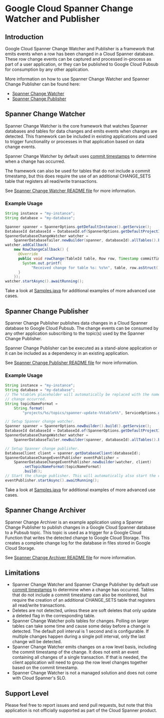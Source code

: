 # Google Cloud Spanner Change Watcher and Publisher

## Introduction
Google Cloud Spanner Change Watcher and Publisher is a framework that emits
events when a row has been changed in a Cloud Spanner database. These row
change events can be captured and processed in-process as part of a user
application, or they can be published to Google Cloud Pubsub for consumption by
any other application.

More information on how to use Spanner Change Watcher and Spanner Change Publisher
can be found here:
* [Spanner Change Watcher](https://medium.com/@knutolavloite/cloud-spanner-change-watcher-b77ca036459c) 
* [Spanner Change Publisher](https://medium.com/@knutolavloite/cloud-spanner-change-publisher-7fbee48f66f8)

## Spanner Change Watcher
Spanner Change Watcher is the core framework that watches Spanner databases and
tables for data changes and emits events when changes are detected. This
framework can be included in existing applications and used to trigger
functionality or processes in that application based on data change events.

Spanner Change Watcher by default uses [commit timestamps](https://cloud.google.com/spanner/docs/commit-timestamp)
to determine when a change has occurred.

The framework can also be used for tables that do not include a commit timestamp, but this does require
the use of an additional CHANGE_SETS table that registers all read/write transactions.

See [Spanner Change Watcher README file](./google-cloud-spanner-change-watcher/README.md)
for more information.

### Example Usage

```java
String instance = "my-instance";
String database = "my-database";

Spanner spanner = SpannerOptions.getDefaultInstance().getService();
DatabaseId databaseId = DatabaseId.of(SpannerOptions.getDefaultProjectId(), instance, database);
SpannerDatabaseChangeWatcher watcher =
    SpannerDatabaseTailer.newBuilder(spanner, databaseId).allTables().build();
watcher.addCallback(
    new RowChangeCallback() {
      @Override
      public void rowChange(TableId table, Row row, Timestamp commitTimestamp) {
        System.out.printf(
            "Received change for table %s: %s%n", table, row.asStruct().toString());
      }
    });
watcher.startAsync().awaitRunning();
```

Take a look at [Samples.java](./samples/spanner-change-watcher-samples/src/main/java/com/google/cloud/spanner/watcher/sample/Samples.java)
for additional examples of more advanced use cases.

## Spanner Change Publisher
Spanner Change Publisher publishes data changes in a Cloud Spanner database to
Google Cloud Pubsub. The change events can be consumed by any other application
subscribing to the topic(s) used by the Spanner Change Publisher.

Spanner Change Publisher can be executed as a stand-alone application or it can
be included as a dependency in an existing application.

See [Spanner Change Publisher README file](./google-cloud-spanner-change-publisher/README.md)
for more information.

### Example Usage

```java
String instance = "my-instance";
String database = "my-database";
// The %table% placeholder will automatically be replaced with the name of the table where the
// change occurred.
String topicNameFormat =
    String.format(
        "projects/%s/topics/spanner-update-%%table%%", ServiceOptions.getDefaultProjectId());

// Setup Spanner change watcher.
Spanner spanner = SpannerOptions.newBuilder().build().getService();
DatabaseId databaseId = DatabaseId.of(SpannerOptions.getDefaultProjectId(), instance, database);
SpannerDatabaseChangeWatcher watcher =
    SpannerDatabaseTailer.newBuilder(spanner, databaseId).allTables().build();

// Setup Spanner change publisher.
DatabaseClient client = spanner.getDatabaseClient(databaseId);
SpannerDatabaseChangeEventPublisher eventPublisher =
    SpannerDatabaseChangeEventPublisher.newBuilder(watcher, client)
        .setTopicNameFormat(topicNameFormat)
        .build();
// Start the change publisher. This will automatically also start the change watcher.
eventPublisher.startAsync().awaitRunning();
```

Take a look at [Samples.java](./samples/spanner-change-publisher-samples/src/main/java/com/google/cloud/spanner/publisher/sample/Samples.java)
for additional examples of more advanced use cases.

## Spanner Change Archiver
Spanner Change Archiver is an example application using a Spanner Change
Publisher to publish changes in a Google Cloud Spanner database to a Pubsub
topic. This topic is used as a trigger for a Google Cloud Function that writes
the detected change to Google Cloud Storage. This creates a complete change log
for the database in files stored in Google Cloud Storage.

See [Spanner Change Archiver README file](./google-cloud-spanner-change-archiver/README.md)
for more information.

## Limitations
* Spanner Change Watcher and Spanner Change Publisher by default use
  [commit timestamps](https://cloud.google.com/spanner/docs/commit-timestamp) to determine when a
  change has occurred. Tables that do not include a commit timestamp can also be monitored, but require
  the creation of an additional CHANGE_SETS table that registers all read/write transactions.
* Deletes are not detected, unless these are soft deletes that only update a deleted flag in the corresponding table.
* Spanner Change Watcher polls tables for changes. Polling on larger tables can take some time and cause some delay
  before a change is detected. The default poll interval is 1 second and is configurable. If multiple changes happen
  during a single poll interval, only the last change will be detected.
* Spanner Change Watcher emits changes on a row level basis, including the commit timestamp of the change. It does not
  emit an event containing all changes of a single transaction. If that is needed, the client application will need to
  group the row level changes together based on the commit timestamp.
* Spanner Change Watcher is not a managed solution and does not come with Cloud Spanner's SLO.

## Support Level
Please feel free to report issues and send pull requests, but note that this
application is not officially supported as part of the Cloud Spanner product.
